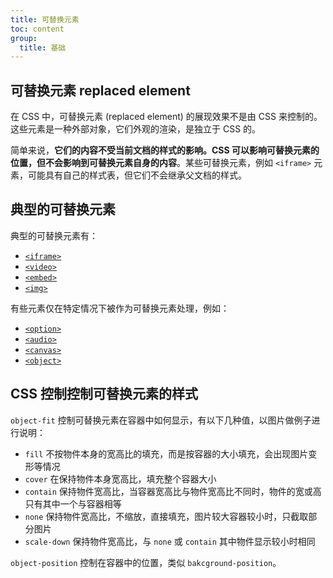 ```yaml
---
title: 可替换元素
toc: content
group:
  title: 基础
---
```


## 可替换元素 replaced element

在 CSS 中，可替换元素 (replaced element) 的展现效果不是由 CSS 来控制的。这些元素是一种外部对象，它们外观的渲染，是独立于 CSS 的。

简单来说，**它们的内容不受当前文档的样式的影响。CSS 可以影响可替换元素的位置，但不会影响到可替换元素自身的内容**。某些可替换元素，例如 `<iframe>` 元素，可能具有自己的样式表，但它们不会继承父文档的样式。

## 典型的可替换元素

典型的可替换元素有：

- [`<iframe>`](https://developer.mozilla.org/zh-CN/docs/Web/HTML/Element/iframe)
- [`<video>`](https://developer.mozilla.org/zh-CN/docs/Web/HTML/Element/video)
- [`<embed>`](https://developer.mozilla.org/zh-CN/docs/Web/HTML/Element/embed)
- [`<img>`](https://developer.mozilla.org/zh-CN/docs/Web/HTML/Element/img)

有些元素仅在特定情况下被作为可替换元素处理，例如：

- [`<option>`](https://developer.mozilla.org/zh-CN/docs/Web/HTML/Element/option)
- [`<audio>`](https://developer.mozilla.org/zh-CN/docs/Web/HTML/Element/audio)
- [`<canvas>`](https://developer.mozilla.org/zh-CN/docs/Web/HTML/Element/canvas)
- [`<object>`](https://developer.mozilla.org/zh-CN/docs/Web/HTML/Element/object)

## CSS 控制控制可替换元素的样式

`object-fit` 控制可替换元素在容器中如何显示，有以下几种值，以图片做例子进行说明：

- `fill` 不按物件本身的宽高比的填充，而是按容器的大小填充，会出现图片变形等情况
- `cover` 在保持物件本身宽高比，填充整个容器大小
- `contain` 保持物件宽高比，当容器宽高比与物件宽高比不同时，物件的宽或高只有其中一个与容器相等
- `none` 保持物件宽高比，不缩放，直接填充，图片较大容器较小时，只截取部分图片
- `scale-down` 保持物件宽高比，与 `none` 或 `contain` 其中物件显示较小时相同

`object-position` 控制在容器中的位置，类似 `bakcground-position`。

<!-- <code src="../../../playground/replaced/index.jsx"></code> -->
